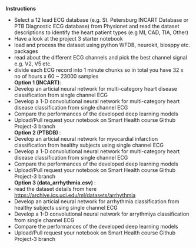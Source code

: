 <b>Instructions</b></br>

* Select a 12 lead ECG database (e.g. St. Petersburg INCART Database or PTB Diagnostic ECG database) from Physionet and read the dataset descriptions to identify the heart patient types (e.g MI, CAD, TIA, Other)</br>
* Have a look at the project 3 starter notebook </br>
* load and process the dataset using python WFDB, neurokit, biosppy etc. packages </br>
* read about the different ECG channels and pick the best channel signal e.g. V2, V5 etc. </br>
* divide each ECG record into 1 minute chunks so in total you have 32 x no of hours x 60 ~ 23000 samples </br>
<b>Option 1 (INCART)</b>:</br>
* Develop an articial neural network for multi-category heart disease classification from single channel ECG </br>
* Develop a 1-D convolutional neural network for multi-category heart disease classification from single channel ECG </br>
* Compare the performances of the developed deep learning models </br> 
* Upload/Pull request your notebook on Smart Health course Github Project-3 branch </br>
<b>Option 2 (PTBDB) </b>:</br>
* Develop an articial neural network for myocardial infarction classification from healthy subjects using single channel ECG </br>
* Develop a 1-D convolutional neural network for multi-category heart disease classification from single channel ECG </br>
* Compare the performances of the developed deep learning models </br> 
* Upload/Pull request your notebook on Smart Health course Github Project-3 branch </br>
<b>Option 3 (data_arrhythmia.csv) </b>:</br>
* read the dataset details from here https://archive.ics.uci.edu/ml/datasets/arrhythmia
* Develop an articial neural network for arrhythmia classification from healthy subjects using single channel ECG </br>
* Develop a 1-D convolutional neural network for arrythmiya classification from single channel ECG </br>
* Compare the performances of the developed deep learning models </br> 
* Upload/Pull request your notebook on Smart Health course Github Project-3 branch </br>
